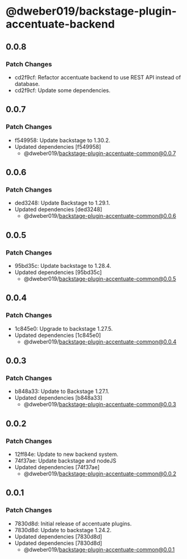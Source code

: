 # @dweber019/backstage-plugin-accentuate-backend

## 0.0.8

### Patch Changes

- cd2f9cf: Refactor accentuate backend to use REST API instead of database.
- cd2f9cf: Update some dependencies.

## 0.0.7

### Patch Changes

- f549958: Update backstage to 1.30.2.
- Updated dependencies [f549958]
  - @dweber019/backstage-plugin-accentuate-common@0.0.7

## 0.0.6

### Patch Changes

- ded3248: Update Backstage to 1.29.1.
- Updated dependencies [ded3248]
  - @dweber019/backstage-plugin-accentuate-common@0.0.6

## 0.0.5

### Patch Changes

- 95bd35c: Update backstage to 1.28.4.
- Updated dependencies [95bd35c]
  - @dweber019/backstage-plugin-accentuate-common@0.0.5

## 0.0.4

### Patch Changes

- 1c845e0: Upgrade to backstage 1.27.5.
- Updated dependencies [1c845e0]
  - @dweber019/backstage-plugin-accentuate-common@0.0.4

## 0.0.3

### Patch Changes

- b848a33: Update to Backstage 1.27.1.
- Updated dependencies [b848a33]
  - @dweber019/backstage-plugin-accentuate-common@0.0.3

## 0.0.2

### Patch Changes

- 12ff84e: Update to new backend system.
- 74f37ae: Update backstage and nodeJS
- Updated dependencies [74f37ae]
  - @dweber019/backstage-plugin-accentuate-common@0.0.2

## 0.0.1

### Patch Changes

- 7830d8d: Initial release of accentuate plugins.
- 7830d8d: Update to backstage 1.24.2.
- Updated dependencies [7830d8d]
- Updated dependencies [7830d8d]
  - @dweber019/backstage-plugin-accentuate-common@0.0.1
